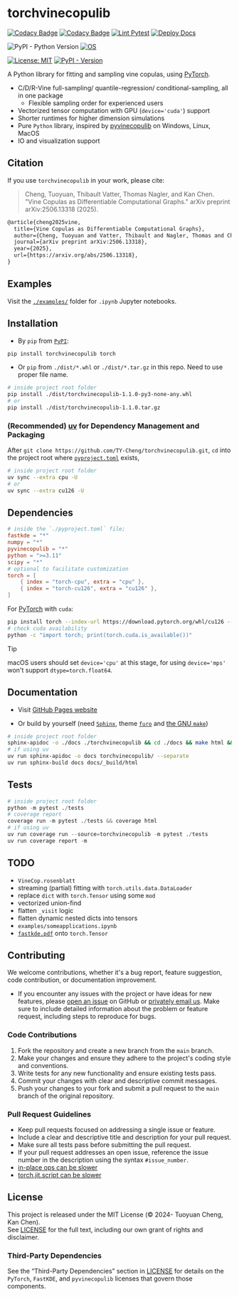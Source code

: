 # torchvinecopulib

[![Codacy Badge](https://app.codacy.com/project/badge/Grade/e8a7a7448b2043d9bbefafc5a3ec14f7)](https://app.codacy.com/gh/TY-Cheng/torchvinecopulib/dashboard?utm_source=gh&utm_medium=referral&utm_content=&utm_campaign=Badge_grade)
[![Codacy Badge](https://app.codacy.com/project/badge/Coverage/e8a7a7448b2043d9bbefafc5a3ec14f7)](https://app.codacy.com?utm_source=gh&utm_medium=referral&utm_content=&utm_campaign=Badge_coverage)
[![Lint Pytest](https://github.com/TY-Cheng/torchvinecopulib/actions/workflows/python-package.yml/badge.svg?branch=main)](https://github.com/TY-Cheng/torchvinecopulib/actions/workflows/python-package.yml)
[![Deploy Docs](https://github.com/TY-Cheng/torchvinecopulib/actions/workflows/static.yml/badge.svg?branch=main)](https://ty-cheng.github.io/torchvinecopulib/)

![PyPI - Python Version](https://img.shields.io/pypi/pyversions/torchvinecopulib)
[![OS](https://img.shields.io/badge/OS-Windows%7CmacOS%7CUbuntu-blue)](https://github.com/TY-Cheng/torchvinecopulib/actions/workflows/python-package.yml)

[![License: MIT](https://img.shields.io/badge/License-MIT-yellow.svg)](https://github.com/TY-Cheng/torchvinecopulib/blob/main/LICENSE)
[![PyPI - Version](https://img.shields.io/pypi/v/torchvinecopulib)](https://pypi.org/project/torchvinecopulib/)

A Python library for fitting and sampling vine copulas, using [PyTorch](https://pytorch.org/get-started/locally/).

- C/D/R-Vine full-sampling/ quantile-regression/ conditional-sampling, all in one package
  - Flexible sampling order for experienced users
- Vectorized tensor computation with GPU (`device='cuda'`) support
- Shorter runtimes for higher dimension simulations
- Pure `Python` library, inspired by [pyvinecopulib](https://github.com/vinecopulib/pyvinecopulib/) on Windows, Linux, MacOS
- IO and visualization support

## Citation
If you use `torchvinecopulib` in your work, please cite:

> Cheng, Tuoyuan, Thibault Vatter, Thomas Nagler, and Kan Chen. "Vine Copulas as Differentiable Computational Graphs." arXiv preprint arXiv:2506.13318 (2025).

```latex
@article{cheng2025vine,
  title={Vine Copulas as Differentiable Computational Graphs},
  author={Cheng, Tuoyuan and Vatter, Thibault and Nagler, Thomas and Chen, Kan},
  journal={arXiv preprint arXiv:2506.13318},
  year={2025},
  url={https://arxiv.org/abs/2506.13318},
}
```

## Examples

Visit the [`./examples/`](https://github.com/TY-Cheng/torchvinecopulib/tree/main/examples) folder for `.ipynb` Jupyter notebooks.

## Installation

- By `pip` from [`PyPI`](https://pypi.org/project/torchvinecopulib/):

```bash
pip install torchvinecopulib torch
```

- Or `pip` from `./dist/*.whl` or `./dist/*.tar.gz` in this repo.
  Need to use proper file name.

```bash
# inside project root folder
pip install ./dist/torchvinecopulib-1.1.0-py3-none-any.whl
# or
pip install ./dist/torchvinecopulib-1.1.0.tar.gz
```

### (Recommended) [uv](https://docs.astral.sh/uv/getting-started/) for Dependency Management and Packaging

After `git clone https://github.com/TY-Cheng/torchvinecopulib.git`, `cd` into the project root where [`pyproject.toml`](https://github.com/TY-Cheng/torchvinecopulib/blob/main/pyproject.toml) exists,

```bash
# inside project root folder
uv sync --extra cpu -U
# or
uv sync --extra cu126 -U
```

## Dependencies

```toml
# inside the `./pyproject.toml` file;
fastkde = "*"
numpy = "*"
pyvinecopulib = "*"
python = ">=3.11"
scipy = "*"
# optional to facilitate customization
torch = [
    { index = "torch-cpu", extra = "cpu" },
    { index = "torch-cu126", extra = "cu126" },
]
```

For [PyTorch](https://pytorch.org/get-started/locally/) with `cuda`:

```bash
pip install torch --index-url https://download.pytorch.org/whl/cu126 --force-reinstall
# check cuda availability
python -c "import torch; print(torch.cuda.is_available())"
```

> [!TIP]
> macOS users should set `device='cpu'` at this stage, for using `device='mps'` won't support `dtype=torch.float64`.

## Documentation

- Visit [GitHub Pages website](https://ty-cheng.github.io/torchvinecopulib/)

- Or build by yourself (need [`Sphinx`](https://github.com/sphinx-doc/sphinx), theme [`furo`](https://github.com/pradyunsg/furo) and [the GNU `make`](https://www.gnu.org/software/make/))

```bash
# inside project root folder
sphinx-apidoc -o ./docs ./torchvinecopulib && cd ./docs && make html && cd ..
# if using uv
uv run sphinx-apidoc -o docs torchvinecopulib/ --separate
uv run sphinx-build docs docs/_build/html
```

## Tests

```python
# inside project root folder
python -m pytest ./tests
# coverage report
coverage run -m pytest ./tests && coverage html
# if using uv
uv run coverage run --source=torchvinecopulib -m pytest ./tests
uv run coverage report -m
```

## TODO

- `VineCop.rosenblatt`
- streaming (partial) fitting with `torch.utils.data.DataLoader`
- replace `dict` with `torch.Tensor` using some `mod`
- vectorized union-find
- flatten `_visit` logic
- flatten dynamic nested dicts into tensors
- `examples/someapplications.ipynb`
- [`fastkde.pdf`](https://github.com/LBL-EESA/fastkde/blob/main/src/fastkde/fastKDE.py) onto `torch.Tensor`

## Contributing

We welcome contributions, whether it's a bug report, feature suggestion, code contribution, or documentation improvement.

- If you encounter any issues with the project or have ideas for new features, please [open an issue](https://github.com/TY-Cheng/torchvinecopulib/issues/new) on GitHub or [privately email us](mailto:cty120120@gmail.com). Make sure to include detailed information about the problem or feature request, including steps to reproduce for bugs.

### Code Contributions

1. Fork the repository and create a new branch from the `main` branch.
2. Make your changes and ensure they adhere to the project's coding style and conventions.
3. Write tests for any new functionality and ensure existing tests pass.
4. Commit your changes with clear and descriptive commit messages.
5. Push your changes to your fork and submit a pull request to the `main` branch of the original repository.

### Pull Request Guidelines

- Keep pull requests focused on addressing a single issue or feature.
- Include a clear and descriptive title and description for your pull request.
- Make sure all tests pass before submitting the pull request.
- If your pull request addresses an open issue, reference the issue number in the description using the syntax `#issue_number`.
- [in-place ops can be slower](https://discuss.pytorch.org/t/are-inplace-operations-faster/61209/4)
- [torch.jit.script can be slower](https://discuss.pytorch.org/t/why-is-torch-jit-script-slower/120131/6)

## License

This project is released under the MIT License (© 2024- Tuoyuan Cheng, Kan Chen).  
See [LICENSE](./LICENSE) for the full text, including our own grant of rights and disclaimer.

### Third-Party Dependencies

See the “Third-Party Dependencies” section in [LICENSE](./LICENSE) for details on the `PyTorch`, `FastKDE`, and `pyvinecopulib` licenses that govern those components.
